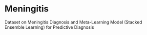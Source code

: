 # Meningitis
Dataset on Meningitis Diagnosis and Meta-Learning Model (Stacked Ensemble Learning) for Predictive Diagnosis

